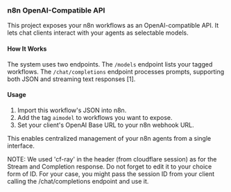 
### n8n OpenAI-Compatible API

This project exposes your n8n workflows as an OpenAI-compatible API. It lets chat clients interact with your agents as selectable models.

#### How It Works

The system uses two endpoints. The `/models` endpoint lists your tagged workflows. The `/chat/completions` endpoint processes prompts, supporting both JSON and streaming text responses [1].

#### Usage

1.  Import this workflow's JSON into n8n.
2.  Add the tag `aimodel` to workflows you want to expose.
3.  Set your client's OpenAI Base URL to your n8n webhook URL.

This enables centralized management of your n8n agents from a single interface.

NOTE: We used 'cf-ray' in the header (from cloudflare session) as for the Stream and Completion response. Do not forget to edit it to your choice form of ID. For your case, you might pass the session ID from your client calling the /chat/completions endpoint and use it.
